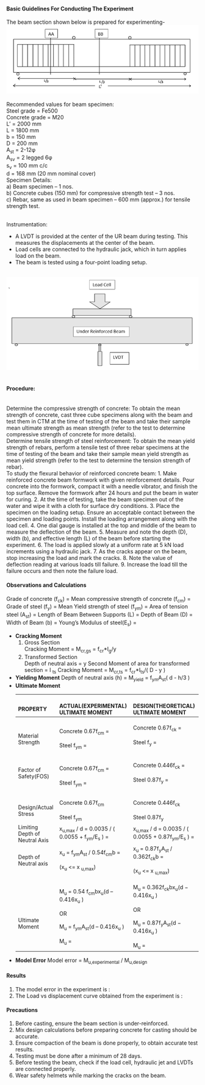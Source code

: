 <h4>Basic Guidelines For Conducting The Experiment</h4>
The beam section shown below is prepared for experimenting-
<br>
<div align="center"><img src="images/fig18.png"></div>
<br>
Recommended values for beam specimen:
<br>Steel grade		= Fe500
<br>Concrete grade	= M20
<br>L’ 	= 2000 mm
<br>L	= 1800 mm
<br>b 	= 150 mm
<br>D 	= 200 mm
<br>A<sub>st</sub>	= 2-12φ
<br>A<sub>sv</sub> 	= 2 legged 6φ
<br>s<sub>v</sub> 	= 100 mm c/c
<br>d 	= 168 mm (20 mm nominal cover)

<br>
Specimen Details:
<br> a)	Beam specimen – 1 nos.
<br> b)	Concrete cubes (150 mm) for compressive strength test – 3 nos.
<br> c)	Rebar, same as used in beam specimen – 600 mm (approx.) for tensile strength test.

<br> Instrumentation:
<ul>
  <li>A LVDT is provided at the center of the UR beam during testing. This measures the displacements at the center of the beam.</li>
  <li>Load cells are connected to the hydraulic jack, which in turn applies load on the beam.</li>
  <li>The beam is tested using a four-point loading setup.</li>
</ul>
<br>
<div align="center"><img src="images/fig21.png"></div>
<br>


<h4>Procedure:</h4>
<br>Determine the compressive strength of concrete: To obtain the mean strength of concrete, cast three cube specimens along with the beam and test them in CTM at the time of testing of the beam and take their sample mean ultimate strength as mean strength (refer to the test to determine compressive strength of concrete for more details).
<br>Determine tensile strength of steel reinforcement: To obtain the mean yield strength of rebars, perform a tensile test of three rebar specimens at the time of testing of the beam and take their sample mean yield strength as mean yield strength (refer to the test to determine the tension strength of rebar).
<br>
To study the flexural behavior of reinforced concrete beam:
1.	Make reinforced concrete beam formwork with given reinforcement details. Pour concrete into the formwork, compact it with a needle vibrator, and finish the top surface. Remove the formwork after 24 hours and put the beam in water for curing.
2.	At the time of testing, take the beam specimen out of the water and wipe it with a cloth for surface dry conditions.
3.	Place the specimen on the loading setup. Ensure an acceptable contact between the specimen and loading points. Install the loading arrangement along with the load cell.
4.	One dial gauge is installed at the top and middle of the beam to measure the deflection of the beam.
5.	Measure and note the depth (D), width (b), and effective length (L) of the beam before starting the experiment.
6.      The load is applied slowly at a uniform rate at 5 kN load increments using a hydraulic jack.
7.	As the cracks appear on the beam, stop increasing the load and mark the cracks.
8.	Note the value of deflection reading at various loads till failure.
9.      Increase the load till the failure occurs and then note the failure load.

<h4>Observations and Calculations</h4>
Grade of concrete (f<sub>ck</sub>)                         =
Mean compressive strength of concrete (f<sub>cm</sub>)     =
Grade of steel (f<sub>y</sub>)                             =
Mean Yield strength of steel (f<sub>ym</sub>)              =
Area of tension steel (A<sub>st</sub>)                     =
Length of Beam Between Supports (L)             =
Depth of Beam (D)                               =
Width of Beam (b)                               =
Young’s Modulus of steel(E<sub>s</sub>)                   =
<ul>
  <li><b>Cracking Moment</b>
    <ol>
      <li>Gross Section <br>
        Cracking Moment = M<sub>cr,gs</sub> = f<sub>cr</sub>*I<sub>g</sub>/y
      </li>
      <li>Transformed Section<br>
      Depth of neutral axis = y
        Second Moment of area for transformed section = I <sub>ts</sub>
        Cracking Moment = M<sub>cr,ts</sub> = f<sub>cr</sub>*I<sub>ts</sub>/( D - y )
      </li>
    </ol>
  </li>
  <li><b>Yielding Moment</b>
  Depth of neutral axis (h) = M<sub>yield</sub> = f<sub>ym</sub>A<sub>st</sub>( d - h/3 ) </li>
  <li><b>Ultimate Moment</b>
  <br>
    <table>
<thead>
  <tr>
    <th>&nbsp;&nbsp;&nbsp;<br>PROPERTY&nbsp;&nbsp;&nbsp;</th>
    <th>&nbsp;&nbsp;&nbsp;<br>ACTUAL(EXPERIMENTAL) ULTIMATE MOMENT&nbsp;&nbsp;&nbsp;</th>
    <th>&nbsp;&nbsp;&nbsp;<br>DESIGN(THEORETICAL) ULTIMATE MOMENT&nbsp;&nbsp;&nbsp;</th>
  </tr>
</thead>
<tbody>
  <tr>
    <td>   <br>Material Strength   </td>
    <td>   <br>Concrete                0.67f<sub>cm</sub> = <br>   <br>Steel                       f<sub>ym</sub>   = </td>
    <td>   <br>Concrete                0.67f<sub>ck</sub> = <br>   <br>Steel                     f<sub>y</sub> = <br>   <br>    </td>
  </tr>
  <tr>
    <td>   <br>Factor of Safety(FOS)<br>   <br>    </td>
    <td>   <br>Concrete                0.67f<sub>cm</sub> = <br>   <br>Steel                       f<sub>ym</sub>   = </td>
    <td>   <br>Concrete                0.446f<sub>ck</sub> = <br>   <br>Steel                     0.87f<sub>y</sub> = <br>   <br>    </td>
  </tr>
  <tr>
    <td>   <br>Design/Actual Stress   </td>
    <td>   <br>Concrete                  0.67f<sub>cm</sub><br>   <br>Steel                         f<sub>ym</sub>   </td>
    <td>   <br>Concrete                 0.446f<sub>ck</sub><br>   <br>Steel                       0.87f<sub>y</sub>   </td>
  </tr>
  <tr>
    <td>Limiting Depth of Neutral Axis </td>
    <td> x<sub>u,max</sub> / d = 0.0035 / ( 0.0055 + f<sub>ym</sub>/E<sub>s</sub> ) = </td>
    <td> x<sub>u,max</sub> / d = 0.0035 / ( 0.0055 + 0.87f<sub>ym</sub>/E<sub>s</sub> ) = </td>
  </tr>
  <tr>
    <td>Depth of Neutral axis</td>
    <td>x<sub>u</sub> = f<sub>ym</sub>A<sub>st</sub> / 0.54f<sub>cm</sub>b = <br><br>(x<sub>u</sub> <= x <sub>u,max</sub>)</td>
    <td>x<sub>u</sub> = 0.87f<sub>y</sub>A<sub>st</sub> / 0.362f<sub>ck</sub>b = <br><br>(x<sub>u</sub> <= x <sub>u,max</sub>)</td>
  </tr>
  <tr>
    <td>&nbsp;&nbsp;&nbsp;<br> <br>&nbsp;&nbsp;&nbsp;<br>Ultimate Moment&nbsp;&nbsp;&nbsp;</td>
    <td>   <br>M<sub>u</sub> =   0.54 f<sub>cm</sub>bx<sub>u</sub>(d   – 0.416x<sub>u</sub> )<br>   <br>                              OR<br>   <br>M<sub>u</sub> = f<sub>ym</sub>A<sub>st</sub>(d –   0.416x<sub>u</sub>   )<br>   <br>M<sub>u</sub> =     </td>
    <td>   <br> M<sub>u</sub> = 0.362f<sub>ck</sub>bx<sub>u</sub>(d − 0.416x<sub>u</sub> )<br>   <br>                       OR     <br>   <br>M<sub>u</sub> = 0.87f<sub>y</sub>A<sub>st</sub>(d −   0.416x<sub>u</sub>   ) <br>   <br>M<sub>u</sub> =     </td>
  </tr>
</tbody>
</table>

  </li>
  <li><b>Model Error</b>
    Model error = M<sub>u,experimental</sub> / M<sub>u,design</sub></li>
</ul>








<h4>Results</h4>
<ol>
<li>The model error in the experiment is :</li>
<li>The Load vs displacement curve obtained from the experiment is :</li>
</ol>


<h4>Precautions</h4>
<ol>
<li>Before casting, ensure the beam section is under-reinforced.</li>

<li>Mix design calculations before preparing concrete for casting should be accurate.</li>

<li>Ensure compaction of the beam is done properly, to obtain accurate test results.</li>

<li>Testing must be done after a minimum of 28 days.</li>

<li>Before testing the beam, check if the load cell, hydraulic jet and LVDTs are connected properly.</li>

<li>Wear safety helmets while marking the cracks on the beam.</li>
</ol>
  
